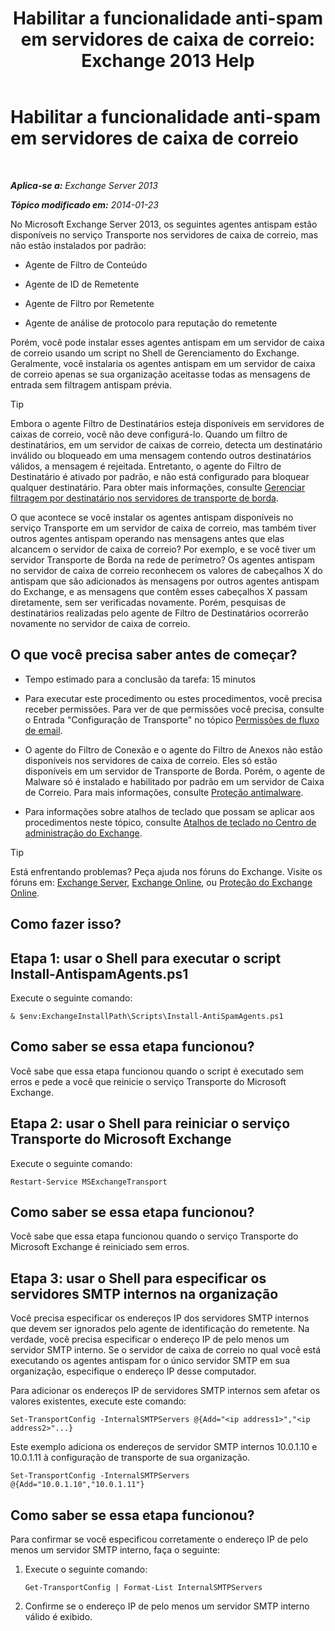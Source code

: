 ﻿---
title: 'Habilitar a funcionalidade anti-spam em servidores de caixa de correio: Exchange 2013 Help'
TOCTitle: Habilitar a funcionalidade anti-spam em servidores de caixa de correio
ms:assetid: 59d22c5e-64bc-4879-8ad1-364862b6ba11
ms:mtpsurl: https://technet.microsoft.com/pt-br/library/Bb201691(v=EXCHG.150)
ms:contentKeyID: 50485667
ms.date: 01/10/2018
mtps_version: v=EXCHG.150
ms.translationtype: HT
---

# Habilitar a funcionalidade anti-spam em servidores de caixa de correio

 

_**Aplica-se a:** Exchange Server 2013_

_**Tópico modificado em:** 2014-01-23_

No Microsoft Exchange Server 2013, os seguintes agentes antispam estão disponíveis no serviço Transporte nos servidores de caixa de correio, mas não estão instalados por padrão:

  - Agente de Filtro de Conteúdo

  - Agente de ID de Remetente

  - Agente de Filtro por Remetente

  - Agente de análise de protocolo para reputação do remetente

Porém, você pode instalar esses agentes antispam em um servidor de caixa de correio usando um script no Shell de Gerenciamento do Exchange. Geralmente, você instalaria os agentes antispam em um servidor de caixa de correio apenas se sua organização aceitasse todas as mensagens de entrada sem filtragem antispam prévia.


> [!TIP]
> Embora o agente Filtro de Destinatários esteja disponíveis em servidores de caixas de correio, você não deve configurá-lo. Quando um filtro de destinatários, em um servidor de caixas de correio, detecta um destinatário inválido ou bloqueado em uma mensagem contendo outros destinatários válidos, a mensagem é rejeitada. Entretanto, o agente do Filtro de Destinatário é ativado por padrão, e não está configurado para bloquear qualquer destinatário. Para obter mais informações, consulte <A href="manage-recipient-filtering-on-edge-transport-servers-exchange-2013-help.md">Gerenciar filtragem por destinatário nos servidores de transporte de borda</A>.



O que acontece se você instalar os agentes antispam disponíveis no serviço Transporte em um servidor de caixa de correio, mas também tiver outros agentes antispam operando nas mensagens antes que elas alcancem o servidor de caixa de correio? Por exemplo, e se você tiver um servidor Transporte de Borda na rede de perímetro? Os agentes antispam no servidor de caixa de correio reconhecem os valores de cabeçalhos X do antispam que são adicionados às mensagens por outros agentes antispam do Exchange, e as mensagens que contêm esses cabeçalhos X passam diretamente, sem ser verificadas novamente. Porém, pesquisas de destinatários realizadas pelo agente de Filtro de Destinatários ocorrerão novamente no servidor de caixa de correio.

## O que você precisa saber antes de começar?

  - Tempo estimado para a conclusão da tarefa: 15 minutos

  - Para executar este procedimento ou estes procedimentos, você precisa receber permissões. Para ver de que permissões você precisa, consulte o Entrada "Configuração de Transporte" no tópico [Permissões de fluxo de email](mail-flow-permissions-exchange-2013-help.md).

  - O agente do Filtro de Conexão e o agente do Filtro de Anexos não estão disponíveis nos servidores de caixa de correio. Eles só estão disponíveis em um servidor de Transporte de Borda. Porém, o agente de Malware só é instalado e habilitado por padrão em um servidor de Caixa de Correio. Para mais informações, consulte [Proteção antimalware](anti-malware-protection-exchange-2013-help.md).

  - Para informações sobre atalhos de teclado que possam se aplicar aos procedimentos neste tópico, consulte [Atalhos de teclado no Centro de administração do Exchange](keyboard-shortcuts-in-the-exchange-admin-center-exchange-online-protection-help.md).


> [!TIP]
> Está enfrentando problemas? Peça ajuda nos fóruns do Exchange. Visite os fóruns em: <A href="https://go.microsoft.com/fwlink/p/?linkid=60612">Exchange Server</A>, <A href="https://go.microsoft.com/fwlink/p/?linkid=267542">Exchange Online</A>, ou <A href="https://go.microsoft.com/fwlink/p/?linkid=285351">Proteção do Exchange Online</A>.



## Como fazer isso?

## Etapa 1: usar o Shell para executar o script Install-AntispamAgents.ps1

Execute o seguinte comando:

    & $env:ExchangeInstallPath\Scripts\Install-AntiSpamAgents.ps1

## Como saber se essa etapa funcionou?

Você sabe que essa etapa funcionou quando o script é executado sem erros e pede a você que reinicie o serviço Transporte do Microsoft Exchange.

## Etapa 2: usar o Shell para reiniciar o serviço Transporte do Microsoft Exchange

Execute o seguinte comando:

    Restart-Service MSExchangeTransport

## Como saber se essa etapa funcionou?

Você sabe que essa etapa funcionou quando o serviço Transporte do Microsoft Exchange é reiniciado sem erros.

## Etapa 3: usar o Shell para especificar os servidores SMTP internos na organização

Você precisa especificar os endereços IP dos servidores SMTP internos que devem ser ignorados pelo agente de identificação do remetente. Na verdade, você precisa especificar o endereço IP de pelo menos um servidor SMTP interno. Se o servidor de caixa de correio no qual você está executando os agentes antispam for o único servidor SMTP em sua organização, especifique o endereço IP desse computador.

Para adicionar os endereços IP de servidores SMTP internos sem afetar os valores existentes, execute este comando:

    Set-TransportConfig -InternalSMTPServers @{Add="<ip address1>","<ip address2>"...}

Este exemplo adiciona os endereços de servidor SMTP internos 10.0.1.10 e 10.0.1.11 à configuração de transporte de sua organização.

    Set-TransportConfig -InternalSMTPServers @{Add="10.0.1.10","10.0.1.11"}

## Como saber se essa etapa funcionou?

Para confirmar se você especificou corretamente o endereço IP de pelo menos um servidor SMTP interno, faça o seguinte:

1.  Execute o seguinte comando:
    
        Get-TransportConfig | Format-List InternalSMTPServers

2.  Confirme se o endereço IP de pelo menos um servidor SMTP interno válido é exibido.

